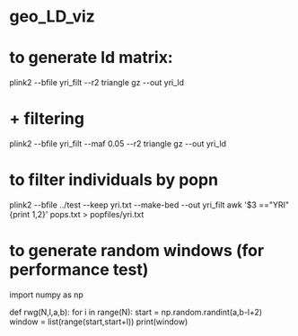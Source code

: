 # geo_LD_viz
# to generate ld matrix:
plink2 --bfile yri_filt --r2 triangle gz --out yri_ld
# + filtering
plink2 --bfile yri_filt --maf 0.05 --r2 triangle gz --out yri_ld
# to filter individuals by popn
plink2 --bfile ../test --keep yri.txt --make-bed --out yri_filt
awk '$3 =="YRI"{print $1,$2}' pops.txt > popfiles/yri.txt


# to generate random windows (for performance test)

import numpy as np

def rwg(N,l,a,b):
    for i in range(N):
        start = np.random.randint(a,b-l+2)
        window = list(range(start,start+l))
        print(window)
    
